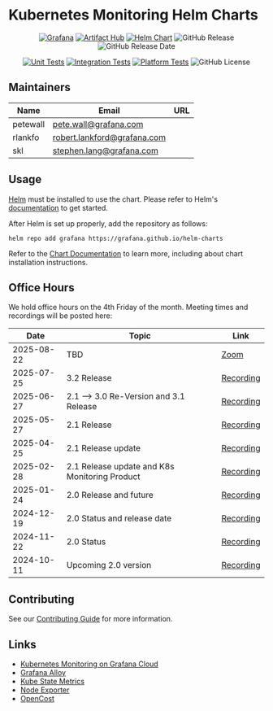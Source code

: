 # Kubernetes Monitoring Helm Charts

<div align="center">

[![Grafana](https://img.shields.io/badge/grafana-%23F46800.svg?logo=grafana&logoColor=white)](https://grafana.com)
[![Artifact Hub](https://img.shields.io/endpoint?url=https://artifacthub.io/badge/repository/grafana)](https://artifacthub.io/packages/search?org=grafana)
[![Helm Chart](https://img.shields.io/badge/helm-k8s--monitoring-blue?logo=helm)](https://img.shields.io/endpoint?url=https://artifacthub.io/packages/helm/grafana/k8s-monitoring)
![GitHub Release](https://img.shields.io/github/v/release/grafana/k8s-monitoring-helm)
![GitHub Release Date](https://img.shields.io/github/release-date/grafana/k8s-monitoring-helm)

[![Unit Tests](https://github.com/grafana/k8s-monitoring-helm/actions/workflows/unit-test.yml/badge.svg?branch=main)](https://github.com/grafana/k8s-monitoring-helm/actions/workflows/unit-test.yml?query=branch%3Amain)
[![Integration Tests](https://github.com/grafana/k8s-monitoring-helm/actions/workflows/integration-test.yml/badge.svg?branch=main)](https://github.com/grafana/k8s-monitoring-helm/actions/workflows/integration-test.yml?query=branch%3Amain)
[![Platform Tests](https://github.com/grafana/k8s-monitoring-helm/actions/workflows/platform-test.yml/badge.svg?branch=main)](https://github.com/grafana/k8s-monitoring-helm/actions/workflows/platform-test.yml?query=branch%3Amain)
![GitHub License](https://img.shields.io/github/license/grafana/k8s-monitoring-helm)

</div>

## Maintainers

| Name     | Email                         | URL |
|----------|-------------------------------|-----|
| petewall | <pete.wall@grafana.com>       |     |
| rlankfo  | <robert.lankford@grafana.com> |     |
| skl      | <stephen.lang@grafana.com>    |     |

## Usage

[Helm](https://helm.sh/) must be installed to use the chart. Please refer to
Helm's [documentation](https://helm.sh/docs/) to get started.

After Helm is set up properly, add the repository as follows:

```console
helm repo add grafana https://grafana.github.io/helm-charts
```

Refer to the [Chart Documentation](https://grafana.com/docs/grafana-cloud/monitor-infrastructure/kubernetes-monitoring/configuration/helm-chart-config/helm-chart/)
to learn more, including about chart installation instructions.

## Office Hours

We hold office hours on the 4th Friday of the month. Meeting times and recordings will be posted here:

| Date       | Topic                                         | Link                                          |
|------------|-----------------------------------------------|-----------------------------------------------|
| 2025-08-22 | TBD                                           | [Zoom](https://grafana.zoom.us/j/99595566680) |
| 2025-07-25 | 3.2 Release                                   | [Recording](https://youtu.be/pEj6pgHev6E)     |
| 2025-06-27 | 2.1 --> 3.0 Re-Version and 3.1 Release        | [Recording](https://youtu.be/2fUoady4lu0)     |
| 2025-05-27 | 2.1 Release                                   | [Recording](https://youtu.be/12_7y9_EdTI)     |
| 2025-04-25 | 2.1 Release update                            | [Recording](https://youtu.be/prFhW_vOR2w)     |
| 2025-02-28 | 2.1 Release update and K8s Monitoring Product | [Recording](https://youtu.be/bWiDdHSWhiI)     |
| 2025-01-24 | 2.0 Release and future                        | [Recording](https://youtu.be/-cNnXO1AGOk)     |
| 2024-12-19 | 2.0 Status and release date                   | [Recording](https://youtu.be/zkhR_5v1i9g)     |
| 2024-11-22 | 2.0 Status                                    | [Recording](https://youtu.be/rR6yxTEGLZc)     |
| 2024-10-11 | Upcoming 2.0 version                          | [Recording](https://youtu.be/2N6MQN45Gy8)     |

## Contributing

See our [Contributing Guide](./CONTRIBUTING.md) for more information.

## Links

-   [Kubernetes Monitoring on Grafana Cloud](https://grafana.com/docs/grafana-cloud/kubernetes-monitoring/)
-   [Grafana Alloy](https://github.com/grafana/alloy)
-   [Kube State Metrics](https://github.com/kubernetes/kube-state-metrics)
-   [Node Exporter](https://github.com/prometheus/node_exporter)
-   [OpenCost](https://github.com/opencost/opencost)
